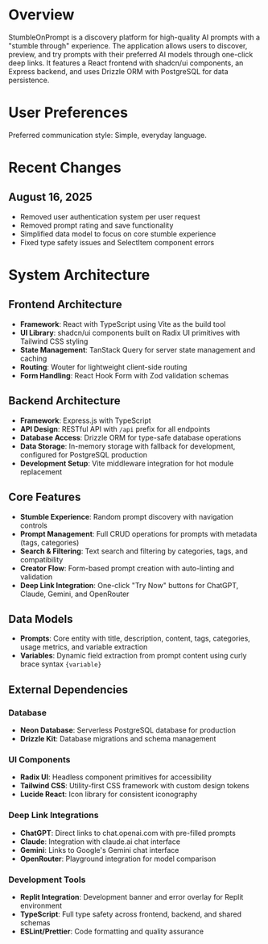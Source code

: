 # Overview

StumbleOnPrompt is a discovery platform for high-quality AI prompts with a "stumble through" experience. The application allows users to discover, preview, and try prompts with their preferred AI models through one-click deep links. It features a React frontend with shadcn/ui components, an Express backend, and uses Drizzle ORM with PostgreSQL for data persistence.

# User Preferences

Preferred communication style: Simple, everyday language.

# Recent Changes

## August 16, 2025
- Removed user authentication system per user request
- Removed prompt rating and save functionality
- Simplified data model to focus on core stumble experience
- Fixed type safety issues and SelectItem component errors

# System Architecture

## Frontend Architecture
- **Framework**: React with TypeScript using Vite as the build tool
- **UI Library**: shadcn/ui components built on Radix UI primitives with Tailwind CSS styling
- **State Management**: TanStack Query for server state management and caching
- **Routing**: Wouter for lightweight client-side routing
- **Form Handling**: React Hook Form with Zod validation schemas

## Backend Architecture
- **Framework**: Express.js with TypeScript
- **API Design**: RESTful API with `/api` prefix for all endpoints
- **Database Access**: Drizzle ORM for type-safe database operations
- **Data Storage**: In-memory storage with fallback for development, configured for PostgreSQL production
- **Development Setup**: Vite middleware integration for hot module replacement

## Core Features
- **Stumble Experience**: Random prompt discovery with navigation controls
- **Prompt Management**: Full CRUD operations for prompts with metadata (tags, categories)
- **Search & Filtering**: Text search and filtering by categories, tags, and compatibility
- **Creator Flow**: Form-based prompt creation with auto-linting and validation
- **Deep Link Integration**: One-click "Try Now" buttons for ChatGPT, Claude, Gemini, and OpenRouter

## Data Models
- **Prompts**: Core entity with title, description, content, tags, categories, usage metrics, and variable extraction
- **Variables**: Dynamic field extraction from prompt content using curly brace syntax `{variable}`

## External Dependencies

### Database
- **Neon Database**: Serverless PostgreSQL database for production
- **Drizzle Kit**: Database migrations and schema management

### UI Components
- **Radix UI**: Headless component primitives for accessibility
- **Tailwind CSS**: Utility-first CSS framework with custom design tokens
- **Lucide React**: Icon library for consistent iconography

### Deep Link Integrations
- **ChatGPT**: Direct links to chat.openai.com with pre-filled prompts
- **Claude**: Integration with claude.ai chat interface
- **Gemini**: Links to Google's Gemini chat interface
- **OpenRouter**: Playground integration for model comparison

### Development Tools
- **Replit Integration**: Development banner and error overlay for Replit environment
- **TypeScript**: Full type safety across frontend, backend, and shared schemas
- **ESLint/Prettier**: Code formatting and quality assurance